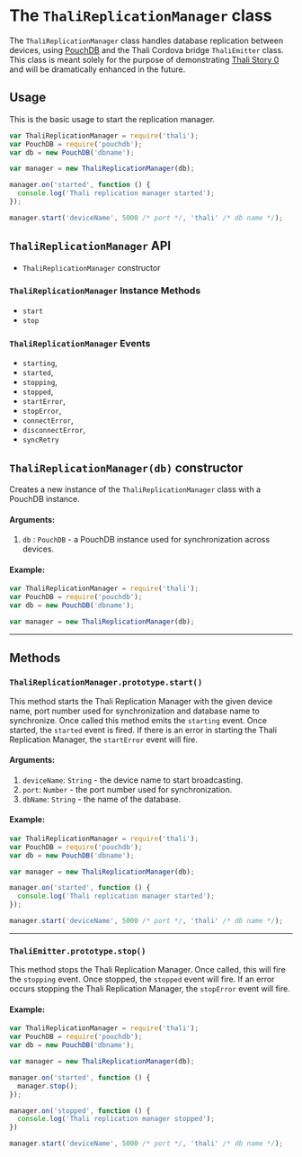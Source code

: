 # The `ThaliReplicationManager` class

The `ThaliReplicationManager` class handles database replication between devices, using [PouchDB](http://pouchdb.com/) and the Thali Cordova bridge `ThaliEmitter` class.  This class is meant solely for the purpose of demonstrating [Thali Story 0](http://thaliproject.org/stories) and will be dramatically enhanced in the future.

## Usage

This is the basic usage to start the replication manager.

```js
var ThaliReplicationManager = require('thali');
var PouchDB = require('pouchdb');
var db = new PouchDB('dbname');

var manager = new ThaliReplicationManager(db);

manager.on('started', function () {
  console.log('Thali replication manager started');
});

manager.start('deviceName', 5000 /* port */, 'thali' /* db name */);
```

## `ThaliReplicationManager` API
- `ThaliReplicationManager` constructor

### `ThaliReplicationManager` Instance Methods
- `start`
- `stop`

### `ThaliReplicationManager` Events
- `starting`,
- `started`,
- `stopping`,
- `stopped`,
- `startError`,
- `stopError`,
- `connectError`,
- `disconnectError`,
- `syncRetry`

## `ThaliReplicationManager(db)` constructor

Creates a new instance of the `ThaliReplicationManager` class with a PouchDB instance.

#### Arguments:
1. `db` : `PouchDB` - a PouchDB instance used for synchronization across devices.

#### Example:

```js
var ThaliReplicationManager = require('thali');
var PouchDB = require('pouchdb');
var db = new PouchDB('dbname');

var manager = new ThaliReplicationManager(db);
```
***

## Methods

### `ThaliReplicationManager.prototype.start()`

This method starts the Thali Replication Manager with the given device name, port number used for synchronization and database name to synchronize.  Once called this method emits the `starting` event.  Once started, the `started` event is fired.  If there is an error in starting the Thali Replication Manager, the `startError` event will fire.

#### Arguments:
1. `deviceName`: `String` - the device name to start broadcasting.
2. `port`: `Number` - the port number used for synchronization.
3. `dbName`: `String` - the name of the database.

#### Example:

```js
var ThaliReplicationManager = require('thali');
var PouchDB = require('pouchdb');
var db = new PouchDB('dbname');

var manager = new ThaliReplicationManager(db);

manager.on('started', function () {
  console.log('Thali replication manager started');
});

manager.start('deviceName', 5000 /* port */, 'thali' /* db name */);
```
***

### `ThaliEmitter.prototype.stop()`

This method stops the Thali Replication Manager.  Once called, this will fire the `stopping` event.  Once stopped, the `stopped` event will fire.  If an error occurs stopping the Thali Replication Manager, the `stopError` event will fire.

#### Example:

```js
var ThaliReplicationManager = require('thali');
var PouchDB = require('pouchdb');
var db = new PouchDB('dbname');

var manager = new ThaliReplicationManager(db);

manager.on('started', function () {
  manager.stop();
});

manager.on('stopped', function () {
  console.log('Thali replication manager stopped');
})

manager.start('deviceName', 5000 /* port */, 'thali' /* db name */);
```
